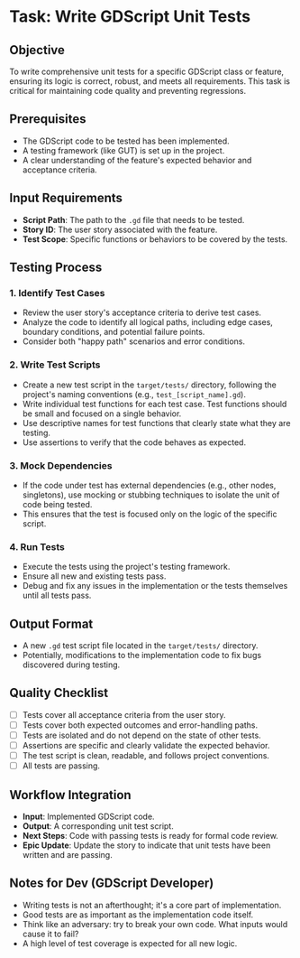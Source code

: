# Task: Write GDScript Unit Tests

## Objective
To write comprehensive unit tests for a specific GDScript class or feature, ensuring its logic is correct, robust, and meets all requirements. This task is critical for maintaining code quality and preventing regressions.

## Prerequisites
- The GDScript code to be tested has been implemented.
- A testing framework (like GUT) is set up in the project.
- A clear understanding of the feature's expected behavior and acceptance criteria.

## Input Requirements
- **Script Path**: The path to the `.gd` file that needs to be tested.
- **Story ID**: The user story associated with the feature.
- **Test Scope**: Specific functions or behaviors to be covered by the tests.

## Testing Process

### 1. Identify Test Cases
- Review the user story's acceptance criteria to derive test cases.
- Analyze the code to identify all logical paths, including edge cases, boundary conditions, and potential failure points.
- Consider both "happy path" scenarios and error conditions.

### 2. Write Test Scripts
- Create a new test script in the `target/tests/` directory, following the project's naming conventions (e.g., `test_[script_name].gd`).
- Write individual test functions for each test case. Test functions should be small and focused on a single behavior.
- Use descriptive names for test functions that clearly state what they are testing.
- Use assertions to verify that the code behaves as expected.

### 3. Mock Dependencies
- If the code under test has external dependencies (e.g., other nodes, singletons), use mocking or stubbing techniques to isolate the unit of code being tested.
- This ensures that the test is focused only on the logic of the specific script.

### 4. Run Tests
- Execute the tests using the project's testing framework.
- Ensure all new and existing tests pass.
- Debug and fix any issues in the implementation or the tests themselves until all tests pass.

## Output Format
- A new `.gd` test script file located in the `target/tests/` directory.
- Potentially, modifications to the implementation code to fix bugs discovered during testing.

## Quality Checklist
- [ ] Tests cover all acceptance criteria from the user story.
- [ ] Tests cover both expected outcomes and error-handling paths.
- [ ] Tests are isolated and do not depend on the state of other tests.
- [ ] Assertions are specific and clearly validate the expected behavior.
- [ ] The test script is clean, readable, and follows project conventions.
- [ ] All tests are passing.

## Workflow Integration
- **Input**: Implemented GDScript code.
- **Output**: A corresponding unit test script.
- **Next Steps**: Code with passing tests is ready for formal code review.
- **Epic Update**: Update the story to indicate that unit tests have been written and are passing.

## Notes for Dev (GDScript Developer)
- Writing tests is not an afterthought; it's a core part of implementation.
- Good tests are as important as the implementation code itself.
- Think like an adversary: try to break your own code. What inputs would cause it to fail?
- A high level of test coverage is expected for all new logic.
